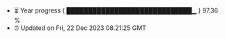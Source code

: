 - ⏳ Year progress { █████████████████████████████▁ } 97.36 %
- ⏰ Updated on Fri, 22 Dec 2023 08:21:25 GMT

